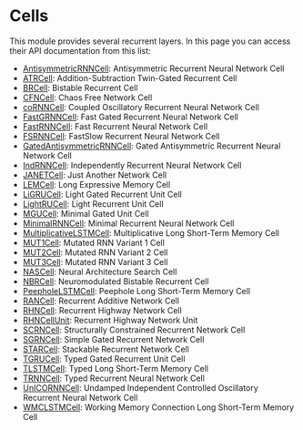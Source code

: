 # Cells

This module provides several recurrent layers.
In this page you can access their API documentation
from this list:

- [AntisymmetricRNNCell](cells/antisymmetricrnncell.md):
  Antisymmetric Recurrent Neural Network Cell  
- [ATRCell](cells/atrcell.md):
  Addition-Subtraction Twin-Gated Recurrent Cell  
- [BRCell](cells/brcell.md):
  Bistable Recurrent Cell  
- [CFNCell](cells/cfncell.md):
  Chaos Free Network Cell  
- [coRNNCell](cells/cornncell.md):
  Coupled Oscillatory Recurrent Neural Network Cell  
- [FastGRNNCell](cells/fastgrnncell.md):
  Fast  Gated Recurrent Neural Network Cell  
- [FastRNNCell](cells/fastrnncell.md):
  Fast Recurrent Neural Network Cell  
- [FSRNNCell](cells/fsrnncell.md):
  FastSlow Recurrent Neural Network Cell  
- [GatedAntisymmetricRNNCell](cells/gatedantisymmetricrnncell.md):
  Gated Antisymmetric Recurrent Neural Network Cell  
- [IndRNNCell](cells/indrnncell.md):
  Independently Recurrent Neural Network Cell  
- [JANETCell](cells/janetcell.md):
  Just Another Network Cell  
- [LEMCell](cells/lemcell.md):
  Long Expressive Memory Cell  
- [LiGRUCell](cells/ligrucell.md):
  Light Gated Recurrent Unit Cell  
- [LightRUCell](cells/lightrucell.md):
  Light Recurrent Unit Cell  
- [MGUCell](cells/mgucell.md):
  Minimal Gated Unit Cell  
- [MinimalRNNCell](cells/minimalrnncell.md):
  Minimal Recurrent Neural Network Cell  
- [MultiplicativeLSTMCell](cells/multiplicativelstmcell.md):
  Multiplicative Long Short-Term Memory Cell  
- [MUT1Cell](cells/mut1cell.md):
  Mutated RNN Variant 1 Cell  
- [MUT2Cell](cells/mut2cell.md):
  Mutated RNN Variant 2 Cell  
- [MUT3Cell](cells/mut3cell.md):
  Mutated RNN Variant 3 Cell  
- [NASCell](cells/nascell.md):
  Neural Architecture Search Cell  
- [NBRCell](cells/nbrcell.md):
  Neuromodulated Bistable Recurrent Cell  
- [PeepholeLSTMCell](cells/peepholelstmcell.md):
  Peephole Long Short-Term Memory Cell  
- [RANCell](cells/rancell.md):
  Recurrent Additive Network Cell  
- [RHNCell](cells/rhncell.md):
  Recurrent Highway Network Cell  
- [RHNCellUnit](cells/rhncell.md):
  Recurrent Highway Network Unit  
- [SCRNCell](cells/scrncell.md):
  Structurally Constrained Recurrent Network Cell  
- [SGRNCell](cells/sgrncell.md):
  Simple Gated Recurrent Network Cell  
- [STARCell](cells/starcell.md):
  Stackable Recurrent Network Cell  
- [TGRUCell](cells/tgrucell.md):
  Typed Gated Recurrent Unit Cell  
- [TLSTMCell](cells/tlstmcell.md):
  Typed Long Short-Term Memory Cell  
- [TRNNCell](cells/trnncell.md):
  Typed Recurrent Neural Network Cell  
- [UnICORNNCell](cells/unicornncell.md):
  Undamped Independent Controlled Oscillatory Recurrent Neural Network Cell  
- [WMCLSTMCell](cells/wmclstmcell.md):
  Working Memory Connection Long Short-Term Memory Cell  
